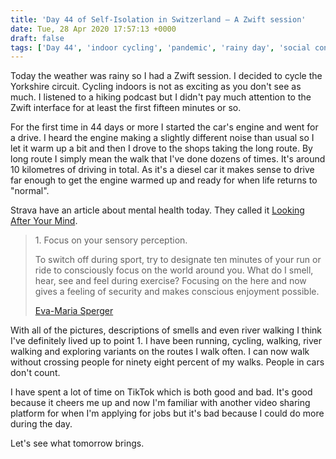 ```yaml
---
title: 'Day 44 of Self-Isolation in Switzerland – A Zwift session'
date: Tue, 28 Apr 2020 17:57:13 +0000
draft: false
tags: ['Day 44', 'indoor cycling', 'pandemic', 'rainy day', 'social conscience', 'Zwift', 'Zwift']
---
```


Today the weather was rainy so I had a Zwift session. I decided to cycle the Yorkshire circuit. Cycling indoors is not as exciting as you don't see as much. I listened to a hiking podcast but I didn't pay much attention to the Zwift interface for at least the first fifteen minutes or so.

For the first time in 44 days or more I started the car's engine and went for a drive. I heard the engine making a slightly different noise than usual so I let it warm up a bit and then I drove to the shops taking the long route. By long route I simply mean the walk that I've done dozens of times. It's around 10 kilometres of driving in total. As it's a diesel car it makes sense to drive far enough to get the engine warmed up and ready for when life returns to "normal".

Strava have an article about mental health today. They called it [Looking After Your Mind](https://www.strava.com/clubs/231407/posts/9248049).

> 1\. Focus on your sensory perception.
> 
> To switch off during sport, try to designate ten minutes of your run or ride to consciously focus on the world around you. What do I smell, hear, see and feel during exercise? Focusing on the here and now gives a feeling of security and makes conscious enjoyment possible.
> 
> [Eva-Maria Sperger](https://www.strava.com/pros/18544767)

With all of the pictures, descriptions of smells and even river walking I think I've definitely lived up to point 1. I have been running, cycling, walking, river walking and exploring variants on the routes I walk often. I can now walk without crossing people for ninety eight percent of my walks. People in cars don't count.

I have spent a lot of time on TikTok which is both good and bad. It's good because it cheers me up and now I'm familiar with another video sharing platform for when I'm applying for jobs but it's bad because I could do more during the day.

Let's see what tomorrow brings.